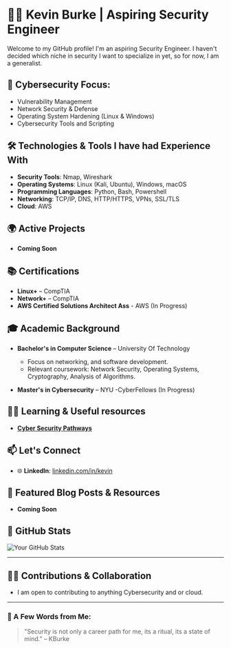 # 👨‍💻 Kevin Burke | Aspiring Security Engineer

Welcome to my GitHub profile! I'm an aspiring Security Engineer. I haven't decided which niche in security I want to specialize in yet, so for now, I am a generalist.
## 🔐 Cybersecurity Focus:
- Vulnerability Management
- Network Security & Defense
- Operating System Hardening (Linux & Windows)
- Cybersecurity Tools and Scripting

## 🛠️ Technologies & Tools I have had Experience With

- **Security Tools**: Nmap, Wireshark
- **Operating Systems**: Linux (Kali, Ubuntu), Windows, macOS
- **Programming Languages**: Python, Bash, Powershell
- **Networking**: TCP/IP, DNS, HTTP/HTTPS, VPNs, SSL/TLS
- **Cloud**: AWS

## 🌍 Active Projects

- **Coming Soon**


## 📚 Certifications

- **Linux+** – CompTIA
- **Network+** – CompTIA
- **AWS Certified Solutions Architect Ass** - AWS (In Progress)

## 🎓 Academic Background

- **Bachelor's in Computer Science** – University Of Technology
  - Focus on  networking, and software development.
  - Relevant coursework: Network Security, Operating Systems, Cryptography, Analysis of Algorithms.
  
 - **Master's in Cybersecurity** – NYU -CyberFellows (In Progress)

## 🧑‍🏫 Learning & Useful resources 

- **[Cyber Security Pathways](https://www.cyberseek.org/pathway.html)**


## 📫 Let's Connect

- 🌐 **LinkedIn**: [linkedin.com/in/kevin](https://www.linkedin.com/in/kevin-b-a0046970/)


## 📄 Featured Blog Posts & Resources
- **Coming Soon**


## 🚀 GitHub Stats

![Your GitHub Stats](https://github-readme-stats.vercel.app/api?username=santiburke&show_icons=true&hide_title=true&count_private=true&hide=prs&theme=radical)

---

## 🧑‍💻 Contributions & Collaboration

- I am open to contributing to anything Cybersecurity and or cloud.
---

### 🚨 A Few Words from Me:

> "Security is not only a career path for me, its a ritual, its a state of mind." – KBurke

